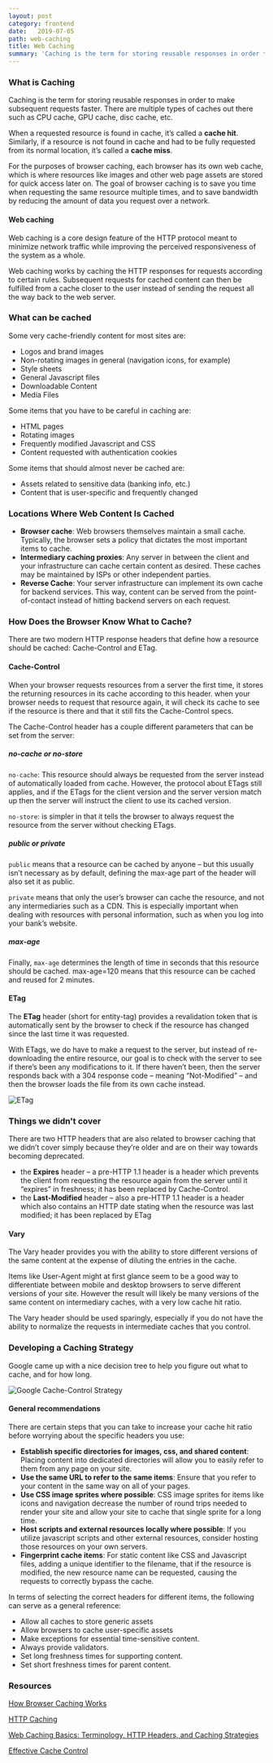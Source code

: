 ```yaml
---
layout: post
category: frontend
date:   2019-07-05
path: web-caching
title: Web Caching
summary: 'Caching is the term for storing reusable responses in order to make subsequent requests faster.'
---
```


### What is Caching

Caching is the term for storing reusable responses in order to make subsequent requests faster. There are multiple types of caches out there such as CPU cache, GPU cache, disc cache, etc. 

When a requested resource is found in cache, it’s called a **cache hit**. Similarly, if a resource is not found in cache and had to be fully requested from its normal location, it’s called a **cache miss**.

For the purposes of browser caching, each browser has its own web cache, which is where resources like images and other web page assets are stored for quick access later on. The goal of browser caching is to save you time when requesting the same resource multiple times, and to save bandwidth by reducing the amount of data you request over a network.

#### Web caching

Web caching is a core design feature of the HTTP protocol meant to minimize network traffic while improving the perceived responsiveness of the system as a whole.

Web caching works by caching the HTTP responses for requests according to certain rules. Subsequent requests for cached content can then be fulfilled from a cache closer to the user instead of sending the request all the way back to the web server.

### What can be cached

Some very cache-friendly content for most sites are:

- Logos and brand images
- Non-rotating images in general (navigation icons, for example)
- Style sheets
- General Javascript files
- Downloadable Content
- Media Files

Some items that you have to be careful in caching are:

- HTML pages
- Rotating images
- Frequently modified Javascript and CSS
- Content requested with authentication cookies

Some items that should almost never be cached are:

- Assets related to sensitive data (banking info, etc.)
- Content that is user-specific and frequently changed

### Locations Where Web Content Is Cached

- **Browser cache**: Web browsers themselves maintain a small cache. Typically, the browser sets a policy that dictates the most important items to cache.
- **Intermediary caching proxies**: Any server in between the client and your infrastructure can cache certain content as desired. These caches may be maintained by ISPs or other independent parties.
- **Reverse Cache**: Your server infrastructure can implement its own cache for backend services. This way, content can be served from the point-of-contact instead of hitting backend servers on each request.

### How Does the Browser Know What to Cache?
There are two modern HTTP response headers that define how a resource should be cached: Cache-Control and ETag.

#### Cache-Control

When your browser requests resources from a server the first time, it stores the returning resources in its cache according to this header. when your browser needs to request that resource again, it will check its cache to see if the resource is there and that it still fits the Cache-Control specs.

The Cache-Control header has a couple different parameters that can be set from the server:

##### no-cache or no-store

`no-cache`: This resource should always be requested from the server instead of automatically loaded from cache. However, the protocol about ETags still applies, and if the ETags for the client version and the server version match up then the server will instruct the client to use its cached version.

`no-store`: is simpler in that it tells the browser to always request the resource from the server without checking ETags.

##### public or private

`public` means that a resource can be cached by anyone – but this usually isn’t necessary as by default, defining the max-age part of the header will also set it as public.

`private` means that only the user’s browser can cache the resource, and not any intermediaries such as a CDN. This is especially important when dealing with resources with personal information, such as when you log into your bank’s website.

##### max-age

Finally, `max-age` determines the length of time in seconds that this resource should be cached. max-age=120 means that this resource can be cached and reused for 2 minutes.

#### ETag

The **ETag** header (short for entity-tag) provides a revalidation token that is automatically sent by the browser to check if the resource has changed since the last time it was requested.

With ETags, we do have to make a request to the server, but instead of re-downloading the entire resource, our goal is to check with the server to see if there’s been any modifications to it. If there haven’t been, then the server responds back with a 304 response code – meaning “Not-Modified” – and then the browser loads the file from its own cache instead. 

![ETag](https://i2.wp.com/thecodeboss.dev/wp-content/uploads/2015/10/etag-example.png?w=441&ssl=1)

### Things we didn't cover

There are two HTTP headers that are also related to browser caching that we didn’t cover simply because they’re older and are on their way towards becoming deprecated.

- the **Expires** header – a pre-HTTP 1.1 header
    is a header which prevents the client from requesting the resource again from the server until it “expires” in freshness; it has been replaced by Cache-Control.
- the **Last-Modified** header – also a pre-HTTP 1.1 header
    is a header which also contains an HTTP date stating when the resource was last modified; it has been replaced by ETag

#### Vary

The Vary header provides you with the ability to store different versions of the same content at the expense of diluting the entries in the cache.

Items like User-Agent might at first glance seem to be a good way to differentiate between mobile and desktop browsers to serve different versions of your site. However the result will likely be many versions of the same content on intermediary caches, with a very low cache hit ratio.

The Vary header should be used sparingly, especially if you do not have the ability to normalize the requests in intermediate caches that you control.


### Developing a Caching Strategy

Google came up with a nice decision tree to help you figure out what to cache, and for how long.

![Google Cache-Control Strategy](https://developers.google.com/web/fundamentals/performance/optimizing-content-efficiency/images/http-cache-decision-tree.png)

#### General recommendations

There are certain steps that you can take to increase your cache hit ratio before worrying about the specific headers you use:

- **Establish specific directories for images, css, and shared content**: Placing content into dedicated directories will allow you to easily refer to them from any page on your site.
- **Use the same URL to refer to the same items**: Ensure that you refer to your content in the same way on all of your pages.
- **Use CSS image sprites where possible**: CSS image sprites for items like icons and navigation decrease the number of round trips needed to render your site and allow your site to cache that single sprite for a long time.
- **Host scripts and external resources locally where possible**: If you utilize javascript scripts and other external resources, consider hosting those resources on your own servers.
- **Fingerprint cache items**: For static content like CSS and Javascript files, adding a unique identifier to the filename, that if the resource is modified, the new resource name can be requested, causing the requests to correctly bypass the cache.

In terms of selecting the correct headers for different items, the following can serve as a general reference:

- Allow all caches to store generic assets
- Allow browsers to cache user-specific assets
- Make exceptions for essential time-sensitive content.
- Always provide validators.
- Set long freshness times for supporting content.
- Set short freshness times for parent content.


### Resources

[How Browser Caching Works](https://thecodeboss.dev/2016/05/how-browser-caching-works/)

[HTTP Caching](https://developers.google.com/web/fundamentals/performance/optimizing-content-efficiency/http-caching)

[Web Caching Basics: Terminology, HTTP Headers, and Caching Strategies](https://www.digitalocean.com/community/tutorials/web-caching-basics-terminology-http-headers-and-caching-strategies)

[Effective Cache Control](https://sookocheff.com/post/api/effective-caching/)